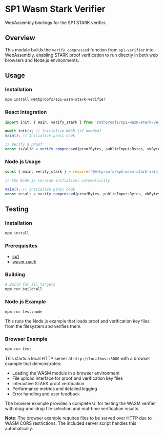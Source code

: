 # SP1 Wasm Stark Verifier

WebAssembly bindings for the SP1 STARK verifier.

## Overview

This module builds the `verify_compressed` function from `sp1-verifier` into WebAssembly, enabling STARK proof verification to run directly in both web browsers and Node.js environments.

## Usage

### Installation

```bash
npm install @ethproofs/sp1-wasm-stark-verifier
```

### React Integration

```typescript
import init, { main, verify_stark } from '@ethproofs/sp1-wasm-stark-verifier';

await init(); // Initialize WASM (if needed)
main(); // Initialize panic hook

// Verify a proof
const isValid = verify_compressed(proofBytes, publicInputsBytes, vkBytes);
```

### Node.js Usage

```javascript
const { main, verify_stark } = require('@ethproofs/sp1-wasm-stark-verifier');

// The Node.js version initializes automatically

main(); // Initialize panic hook
const result = verify_compressed(proofBytes, publicInputsBytes, vkBytes);
```

## Testing

### Installation

```bash
npm install
```

### Prerequisites

- [sp1](https://docs.succinct.xyz/docs/sp1/getting-started/install)
- [wasm-pack](https://github.com/drager/wasm-pack)

### Building

```bash
# Build for all targets
npm run build:all
```

### Node.js Example

```bash
npm run test:node
```

This runs the Node.js example that loads proof and verification key files from the filesystem and verifies them.

### Browser Example

```bash
npm run test
```

This starts a local HTTP server at `http://localhost:8080` with a browser example that demonstrates:

- Loading the WASM module in a browser environment
- File upload interface for proof and verification key files
- Interactive STARK proof verification
- Performance metrics and detailed logging
- Error handling and user feedback

The browser example provides a complete UI for testing the WASM verifier with drag-and-drop file selection and real-time verification results.

**Note:** The browser example requires files to be served over HTTP due to WASM CORS restrictions. The included server script handles this automatically.
